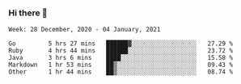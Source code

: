 ### Hi there 👋

<!--START_SECTION:waka-->
```text
Week: 28 December, 2020 - 04 January, 2021

Go         5 hrs 27 mins   ██████▓░░░░░░░░░░░░░░░░░░   27.29 % 
Ruby       4 hrs 44 mins   ██████░░░░░░░░░░░░░░░░░░░   23.72 % 
Java       3 hrs 6 mins    ████░░░░░░░░░░░░░░░░░░░░░   15.58 % 
Markdown   1 hr 53 mins    ██▒░░░░░░░░░░░░░░░░░░░░░░   09.43 % 
Other      1 hr 44 mins    ██▒░░░░░░░░░░░░░░░░░░░░░░   08.74 % 
```
<!--END_SECTION:waka-->

<!--
**yqmmm/yqmmm** is a ✨ _special_ ✨ repository because its `README.md` (this file) appears on your GitHub profile.

Here are some ideas to get you started:

- 🔭 I’m currently working on ...
- 🌱 I’m currently learning ...
- 👯 I’m looking to collaborate on ...
- 🤔 I’m looking for help with ...
- 💬 Ask me about ...
- 📫 How to reach me: ...
- 😄 Pronouns: ...
- ⚡ Fun fact: ...
-->

